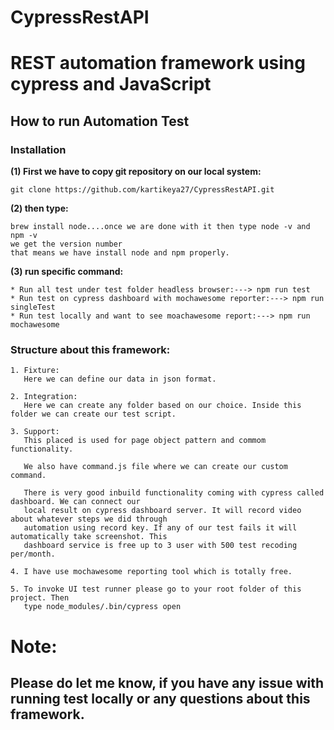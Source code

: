 # CypressRestAPI

# **REST automation framework using cypress and JavaScript** 

## **How to run Automation Test**

### **Installation**

**(1) First we have to copy git repository on our local system:**

```
git clone https://github.com/kartikeya27/CypressRestAPI.git

```
**(2) then type:** 

```
brew install node....once we are done with it then type node -v and npm -v
we get the version number 
that means we have install node and npm properly.

```
**(3) run specific command:** 
```
* Run all test under test folder headless browser:---> npm run test  
* Run test on cypress dashboard with mochawesome reporter:---> npm run singleTest
* Run test locally and want to see moachawesome report:---> npm run mochawesome

```
### **Structure about this framework:**
```
1. Fixture: 
   Here we can define our data in json format.
   
2. Integration:
   Here we can create any folder based on our choice. Inside this folder we can create our test script.
   
3. Support:
   This placed is used for page object pattern and commom functionality.
   
   We also have command.js file where we can create our custom command.
   
   There is very good inbuild functionality coming with cypress called dashboard. We can connect our
   local result on cypress dashboard server. It will record video about whatever steps we did through 
   automation using record key. If any of our test fails it will automatically take screenshot. This 
   dashboard service is free up to 3 user with 500 test recoding per/month.
   
4. I have use mochawesome reporting tool which is totally free.

5. To invoke UI test runner please go to your root folder of this project. Then 
   type node_modules/.bin/cypress open

```
# **Note:**
## **Please do let me know, if you have any issue with running test locally or any questions about this framework.**

